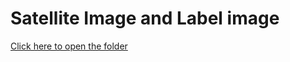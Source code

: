 # Satellite Image and Label image

<a href="https://drive.google.com/drive/folders/13mR1CLOhDu7CMYcrwP1MxaKPpNg-v4k6?usp=sharing" target="_blank">Click here to open the folder</a>
